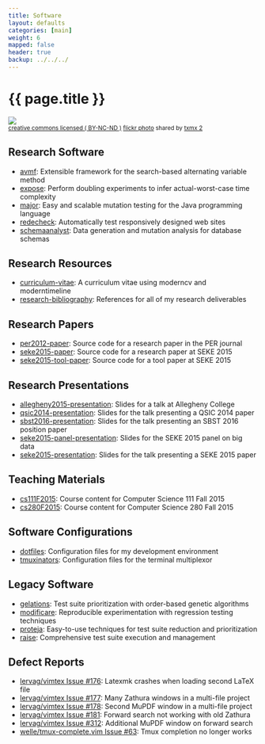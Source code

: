 ```yaml
---
title: Software
layout: defaults
categories: [main]
weight: 6
mapped: false
header: true
backup: ../../../
---
```


# {{ page.title }}

<a title="Code" href="http://flickr.com/photos/txmx-2/6145817075"><img class="img-responsive-tight" src="http://farm7.static.flickr.com/6086/6145817075_2536dd7b4c_z.jpg" /></a><br /><small><a href="http://creativecommons.org/licenses/by-nc-nd/2.0/">creative commons licensed ( BY-NC-ND )</a> <a title="Code" href="http://flickr.com/photos/txmx-2/6145817075">flickr photo</a> shared by <a href="http://flickr.com/people/txmx-2">txmx 2</a></small>

## Research Software

<ul class="fa-ul">

<li><i class="fa-li fa fa-code fa-lg"></i><a class="major" href="https://github.com/AVMf/avmf">avmf</a>:
Extensible framework for the search-based alternating variable method</li>

<li><i class="fa-li fa fa-code fa-lg"></i><a class="major" href="https://github.com/kinneerc/ExpOse/">expose</a>:
Perform doubling experiments to infer actual-worst-case time complexity</li>

<li><i class="fa-li fa fa-code fa-lg"></i><a class="major" href="http://www.mutation-testing.org/">major</a>: Easy and
scalable mutation testing for the Java programming language</li>

<li><i class="fa-li fa fa-code fa-lg"></i><a class="major"
href="https://github.com/redecheck/redecheck-tool">redecheck</a>: Automatically test responsively designed web sites</li>

<li><i class="fa-li fa fa-code fa-lg"></i><a class="major"
href="https://github.com/schemaanalyst-team/schemaanalyst">schemaanalyst</a>: Data generation and mutation analysis for database schemas</li>

</ul>

## Research Resources

<ul class="fa-ul">

<li><i class="fa-li fa fa-code fa-lg"></i><a class="major"
href="https://github.com/gkapfham/curriculum-vitae/">curriculum-vitae</a>: A curriculum vitae using moderncv and
moderntimeline</li>

<li><i class="fa-li fa fa-code fa-lg"></i><a class="major"
href="https://github.com/gkapfham/research-bibliography">research-bibliography</a>: References for all of my research
deliverables</li>

</ul>

## Research Papers

<ul class="fa-ul">

<li><i class="fa-li fa fa-code fa-lg"></i><a class="major"
href="https://github.com/gkapfham/per2012-paper">per2012-paper</a>: Source code for a research paper in the PER journal</li>

<li><i class="fa-li fa fa-code fa-lg"></i><a class="major"
href="https://github.com/gkapfham/seke2015-paper">seke2015-paper</a>: Source code for a research paper at SEKE 2015</li>

<li><i class="fa-li fa fa-code fa-lg"></i><a class="major"
href="https://github.com/gkapfham/seke2015-tool-paper">seke2015-tool-paper</a>: Source code for a tool paper at SEKE
2015</li>

</ul>

## Research Presentations

<ul class="fa-ul">

<li><i class="fa-li fa fa-code fa-lg"></i><a class="major"
href="https://github.com/gkapfham/allegheny2015-presentation">allegheny2015-presentation</a>: Slides for a talk at Allegheny College</li>

<li><i class="fa-li fa fa-code fa-lg"></i><a class="major"
href="https://github.com/gkapfham/qsic2014-presentation">qsic2014-presentation</a>: Slides for the talk presenting a QSIC 2014 paper</li>

<li><i class="fa-li fa fa-code fa-lg"></i><a class="major"
href="https://github.com/gkapfham/sbst2016-presentation">sbst2016-presentation</a>: Slides for the talk presenting an SBST
2016 position paper </li>

<li><i class="fa-li fa fa-code fa-lg"></i><a class="major"
href="https://github.com/gkapfham/seke2015-panel-presentation">seke2015-panel-presentation</a>: Slides for the
SEKE 2015 panel on big data</li>

<li><i class="fa-li fa fa-code fa-lg"></i><a class="major"
href="https://github.com/gkapfham/seke2015-panel-presentation">seke2015-presentation</a>: Slides for the talk presenting
a SEKE 2015 paper</li>

</ul>

## Teaching Materials

<ul class="fa-ul">

<li><i class="fa-li fa fa-code fa-lg"></i><a class="major"
href="https://github.com/gkapfham/cs111F2015">cs111F2015</a>: Course content for Computer Science 111 Fall 2015</li>

<li><i class="fa-li fa fa-code fa-lg"></i><a class="major"
href="https://github.com/gkapfham/cs280F2015">cs280F2015</a>: Course content for Computer Science 280 Fall 2015</li>

</ul>

## Software Configurations

<ul class="fa-ul">

<li><i class="fa-li fa fa-code fa-lg"></i><a class="major"
href="https://github.com/gkapfham/dotfiles">dotfiles</a>: Configuration files for my development environment</li>

<li><i class="fa-li fa fa-code fa-lg"></i><a class="major"
href="https://github.com/gkapfham/tmuxinators">tmuxinators</a>: Configuration files for the terminal multiplexor</li>

</ul>

## Legacy Software

<ul class="fa-ul">

<li><i class="fa-li fa fa-code fa-lg"></i><a class="major" href="https://github.com/gkapfham/gelations/">gelations</a>: Test suite prioritization with order-based genetic algorithms</li>

<li><i class="fa-li fa fa-code fa-lg"></i><a class="major" href="https://github.com/kauffmj/modificare/">modificare</a>: Reproducible experimentation with regression testing techniques</li>

<li><i class="fa-li fa fa-code fa-lg"></i><a class="major" href="https://github.com/kauffmj/proteja/">proteja</a>: Easy-to-use techniques for test suite reduction and prioritization</li>

<li><i class="fa-li fa fa-code fa-lg"></i><a class="major" href="https://github.com/gkapfham/raise/">raise</a>: Comprehensive test suite execution and management</li>

</ul>

## Defect Reports

<ul class="fa-ul">

<li><i class="fa-li fa fa-code fa-lg"></i><a class="major" href="https://github.com/lervag/vimtex/issues/176">lervag/vimtex Issue #176</a>: Latexmk crashes when loading second LaTeX file</li>

<li><i class="fa-li fa fa-code fa-lg"></i><a class="major" href="https://github.com/lervag/vimtex/issues/177">lervag/vimtex Issue #177</a>: Many Zathura windows in a multi-file project</li>

<li><i class="fa-li fa fa-code fa-lg"></i><a class="major" href="https://github.com/lervag/vimtex/issues/178">lervag/vimtex Issue #178</a>: Second MuPDF window in a multi-file project</li>

<li><i class="fa-li fa fa-code fa-lg"></i><a class="major" href="https://github.com/lervag/vimtex/issues/181">lervag/vimtex Issue #181</a>: Forward search not working with old Zathura</li>

<li><i class="fa-li fa fa-code fa-lg"></i><a class="major" href="https://github.com/lervag/vimtex/issues/312">lervag/vimtex Issue #312</a>: Additional MuPDF window on forward search</li>

<li><i class="fa-li fa fa-code fa-lg"></i><a class="major" href="https://github.com/wellle/tmux-complete.vim/issues/63">welle/tmux-complete.vim Issue #63</a>: Tmux completion no longer works</li>

</ul>


